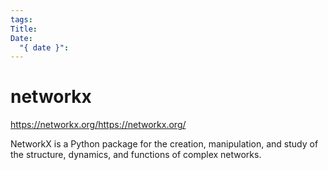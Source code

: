 ```yaml
---
tags: 
Title: 
Date:
  "{ date }":
---
```


# networkx

https://networkx.org/https://networkx.org/

NetworkX is a Python package for the creation, manipulation, and study of the structure, dynamics, and functions of complex networks.
